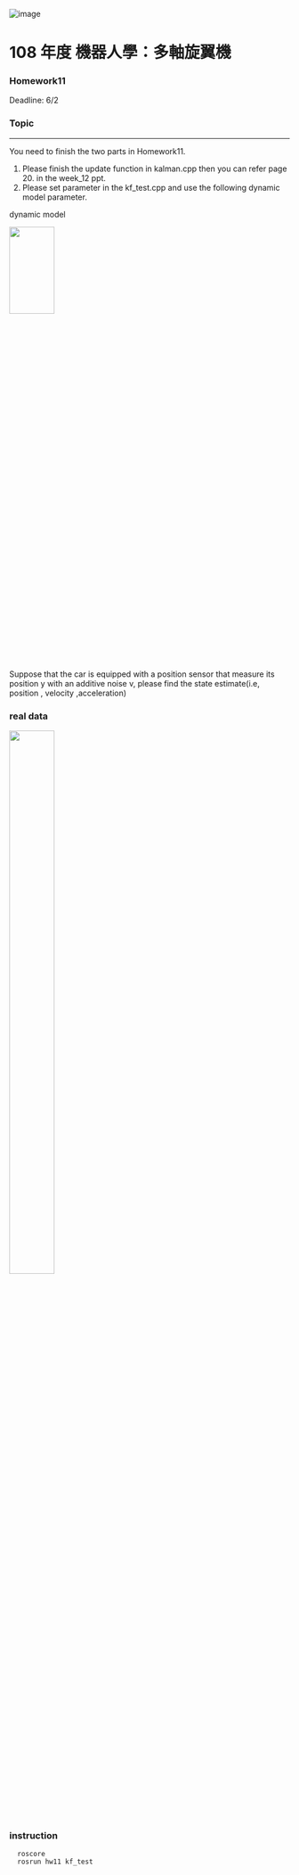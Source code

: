 ![image](https://github.com/Robotics-Aerial-Robots/Homework6/blob/master/Figures/LOGO%20%E4%B8%AD%E8%8B%B1%E6%96%87%E6%A9%AB.png)
# 108 年度 機器人學：多軸旋翼機 

### Homework11
Deadline: 6/2

### Topic
---
You need to finish the two parts in Homework11.

1. Please finish the update function in kalman.cpp then you can refer page 20. in the week_12 ppt.
2. Please set parameter in the kf_test.cpp and use the following dynamic model parameter.

dynamic model

<img src= "https://github.com/Robotics-Aerial-Robots/Homework11/blob/master/photo/1.png" width="40%" height="20%">	
	

Suppose that the car is equipped with a position sensor that measure its position y with an additive noise v, please find the state estimate(i.e, position , velocity ,acceleration)

### real data
<img src= "https://github.com/Robotics-Aerial-Robots/Homework11/blob/master/photo/3.png" width="40%" height="50%">

### instruction
```
  roscore
  rosrun hw11 kf_test
```
